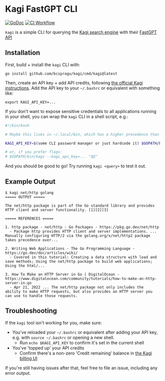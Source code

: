 # Kagi FastGPT CLI

[![GoDoc](https://pkg.go.dev/badge/github.com/bcspragu/kagi?status.svg)](https://pkg.go.dev/github.com/bcspragu/kagi?tab=doc)
[![CI Workflow](https://github.com/bcspragu/kagi/actions/workflows/test.yml/badge.svg)](https://github.com/bcspragu/kagi/actions?query=branch%3Amain)



`kagi` is a simple CLI for querying the [Kagi search engine](https://kagi.com/) with their [FastGPT API](https://help.kagi.com/kagi/api/fastgpt.html)

## Installation

First, build + install the `kagi` CLI with:

```
go install github.com/bcspragu/kagi/cmd/kagi@latest
```

Then, create an API key + add API credits, following [the official Kagi instructions](https://help.kagi.com/kagi/api/fastgpt.html#quick-start). Add the API key to your `~/.bashrc` or equivalent with something like:

```
export KAGI_API_KEY=...
```

If you don't want to expose sensitive credentials to all applications running in your shell, you can wrap the `kagi` CLI in a shell script, e.g.:

```bash
#!/bin/bash

# Maybe this lives in ~/.local/bin, which has a higher precedence than your $GOPATH/bin dir

KAGI_API_KEY=$(some CLI password manager or just hardcode it) $GOPATH/bin/kagi "$@"

# or, if you prefer flags:
# $GOPATH/bin/kagi --kagi_api_key=... "$@"
```

And you should be good to go! Try running `kagi <query>` to test it out.

## Example Output

```
$ kagi net/http golang
===== OUTPUT =====

The net/http package is part of the Go standard library and provides HTTP client and server functionality. [1][2][3]

===== REFERENCES =====

1. http package - net/http - Go Packages - https://pkg.go.dev/net/http
  - Package http provides HTTP client and server implementations. ... Manually configuring HTTP/2 via the golang.org/x/net/http2 package takes precedence over...

2. Writing Web Applications - The Go Programming Language - https://go.dev/doc/articles/wiki/
  - Covered in this tutorial: Creating a data structure with load and save methods; Using the net/http package to build web applications; Using the html/...

3. How To Make an HTTP Server in Go | DigitalOcean - https://www.digitalocean.com/community/tutorials/how-to-make-an-http-server-in-go
  - Apr 21, 2022 ... The net/http package not only includes the ability to make HTTP requests, but also provides an HTTP server you can use to handle those requests.
```

## Troubleshooting

If the `kagi` tool isn't working for you, make sure:

- You've reloaded your `~/.bashrc` or equivalent after adding your API key, e.g. with `source ~/.bashrc` or opening a new shell.
  - Run `echo $KAGI_API_KEY` to confirm it's set in the current shell
- You've 'topped up' your API credits
  - Confirm there's a non-zero 'Credit remaining' balance in [the Kagi billing UI](https://kagi.com/settings?p=billing_api)

If you're still having issues after that, feel free to file an issue, including any error output.
